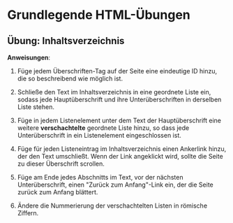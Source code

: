 # Grundlegende HTML-Übungen

## Übung: Inhaltsverzeichnis

**Anweisungen**:

1. Füge jedem Überschriften-Tag auf der Seite eine eindeutige ID hinzu, die so beschreibend wie möglich ist.

2. Schließe den Text im Inhaltsverzeichnis in eine geordnete Liste ein, sodass jede Hauptüberschrift und ihre Unterüberschriften in derselben Liste stehen.

3. Füge in jedem Listenelement unter dem Text der Hauptüberschrift eine weitere **verschachtelte** geordnete Liste hinzu, so dass jede Unterüberschrift in ein Listenelement eingeschlossen ist.

4. Füge für jeden Listeneintrag im Inhaltsverzeichnis einen Ankerlink hinzu, der den Text umschließt. Wenn der Link angeklickt wird, sollte die Seite zu dieser Überschrift scrollen.

5. Füge am Ende jedes Abschnitts im Text, vor der nächsten Unterüberschrift, einen "Zurück zum Anfang"-Link ein, der die Seite zurück zum Anfang blättert.

6. Ändere die Nummerierung der verschachtelten Listen in römische Ziffern.